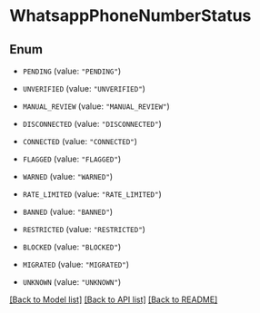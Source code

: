 # WhatsappPhoneNumberStatus

## Enum


* `PENDING` (value: `"PENDING"`)

* `UNVERIFIED` (value: `"UNVERIFIED"`)

* `MANUAL_REVIEW` (value: `"MANUAL_REVIEW"`)

* `DISCONNECTED` (value: `"DISCONNECTED"`)

* `CONNECTED` (value: `"CONNECTED"`)

* `FLAGGED` (value: `"FLAGGED"`)

* `WARNED` (value: `"WARNED"`)

* `RATE_LIMITED` (value: `"RATE_LIMITED"`)

* `BANNED` (value: `"BANNED"`)

* `RESTRICTED` (value: `"RESTRICTED"`)

* `BLOCKED` (value: `"BLOCKED"`)

* `MIGRATED` (value: `"MIGRATED"`)

* `UNKNOWN` (value: `"UNKNOWN"`)


[[Back to Model list]](../README.md#documentation-for-models) [[Back to API list]](../README.md#documentation-for-api-endpoints) [[Back to README]](../README.md)


